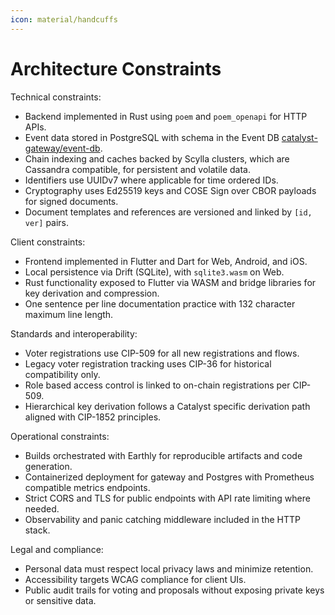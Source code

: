 ```yaml
---
icon: material/handcuffs
---
```


# Architecture Constraints

<!-- See: https://docs.arc42.org/section-2/ -->

Technical constraints:

* Backend implemented in Rust using `poem` and `poem_openapi` for HTTP APIs.
* Event data stored in PostgreSQL with schema in the Event DB
  [catalyst-gateway/event-db](https://github.com/input-output-hk/catalyst-voices/tree/main/catalyst-gateway/event-db).
* Chain indexing and caches backed by Scylla clusters, which are Cassandra compatible, for persistent and volatile data.
* Identifiers use UUIDv7 where applicable for time ordered IDs.
* Cryptography uses Ed25519 keys and COSE Sign over CBOR payloads for signed documents.
* Document templates and references are versioned and linked by `[id, ver]` pairs.

Client constraints:

* Frontend implemented in Flutter and Dart for Web, Android, and iOS.
* Local persistence via Drift (SQLite), with `sqlite3.wasm` on Web.
* Rust functionality exposed to Flutter via WASM and bridge libraries for key derivation and compression.
* One sentence per line documentation practice with 132 character maximum line length.

Standards and interoperability:

* Voter registrations use CIP-509 for all new registrations and flows.
* Legacy voter registration tracking uses CIP-36 for historical compatibility only.
* Role based access control is linked to on-chain registrations per CIP-509.
* Hierarchical key derivation follows a Catalyst specific derivation path aligned with CIP-1852 principles.

Operational constraints:

* Builds orchestrated with Earthly for reproducible artifacts and code generation.
* Containerized deployment for gateway and Postgres with Prometheus compatible metrics endpoints.
* Strict CORS and TLS for public endpoints with API rate limiting where needed.
* Observability and panic catching middleware included in the HTTP stack.

Legal and compliance:

* Personal data must respect local privacy laws and minimize retention.
* Accessibility targets WCAG compliance for client UIs.
* Public audit trails for voting and proposals without exposing private keys or sensitive data.
